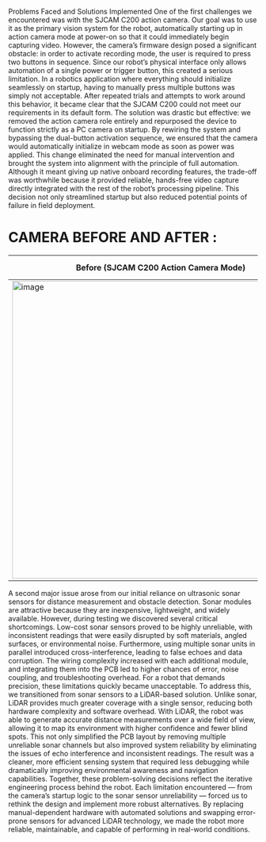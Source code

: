 Problems Faced and Solutions Implemented
One of the first challenges we encountered was with the SJCAM C200 action camera. Our goal was to use it as the primary vision system for the robot, automatically starting up in action camera mode at power-on so that it could immediately begin capturing video. However, the camera’s firmware design posed a significant obstacle: in order to activate recording mode, the user is required to press two buttons in sequence. Since our robot’s physical interface only allows automation of a single power or trigger button, this created a serious limitation. In a robotics application where everything should initialize seamlessly on startup, having to manually press multiple buttons was simply not acceptable. After repeated trials and attempts to work around this behavior, it became clear that the SJCAM C200 could not meet our requirements in its default form.
The solution was drastic but effective: we removed the action camera role entirely and repurposed the device to function strictly as a PC camera on startup. By rewiring the system and bypassing the dual-button activation sequence, we ensured that the camera would automatically initialize in webcam mode as soon as power was applied. This change eliminated the need for manual intervention and brought the system into alignment with the principle of full automation. Although it meant giving up native onboard recording features, the trade-off was worthwhile because it provided reliable, hands-free video capture directly integrated with the rest of the robot’s processing pipeline. This decision not only streamlined startup but also reduced potential points of failure in field deployment.

# CAMERA BEFORE AND AFTER :



| **Before (SJCAM C200 Action Camera Mode)** | **After (Rewired for Auto PC Camera Mode)** |
|---------------------------------------------|---------------------------------------------|
|<img width="600" height="600" alt="image" src="https://github.com/user-attachments/assets/9dba0dc6-bd10-484f-b9a8-f090cf1020c0" /> | <img width="202" height="321" alt="image" src="https://github.com/user-attachments/assets/09362b7b-ded8-45f0-9df3-c3d53b894797" />|



A second major issue arose from our initial reliance on ultrasonic sonar sensors for distance measurement and obstacle detection. Sonar modules are attractive because they are inexpensive, lightweight, and widely available. However, during testing we discovered several critical shortcomings. Low-cost sonar sensors proved to be highly unreliable, with inconsistent readings that were easily disrupted by soft materials, angled surfaces, or environmental noise. Furthermore, using multiple sonar units in parallel introduced cross-interference, leading to false echoes and data corruption. The wiring complexity increased with each additional module, and integrating them into the PCB led to higher chances of error, noise coupling, and troubleshooting overhead. For a robot that demands precision, these limitations quickly became unacceptable.
To address this, we transitioned from sonar sensors to a LiDAR-based solution. Unlike sonar, LiDAR provides much greater coverage with a single sensor, reducing both hardware complexity and software overhead. With LiDAR, the robot was able to generate accurate distance measurements over a wide field of view, allowing it to map its environment with higher confidence and fewer blind spots. This not only simplified the PCB layout by removing multiple unreliable sonar channels but also improved system reliability by eliminating the issues of echo interference and inconsistent readings. The result was a cleaner, more efficient sensing system that required less debugging while dramatically improving environmental awareness and navigation capabilities.
Together, these problem-solving decisions reflect the iterative engineering process behind the robot. Each limitation encountered — from the camera’s startup logic to the sonar sensor unreliability — forced us to rethink the design and implement more robust alternatives. By replacing manual-dependent hardware with automated solutions and swapping error-prone sensors for advanced LiDAR technology, we made the robot more reliable, maintainable, and capable of performing in real-world conditions.
